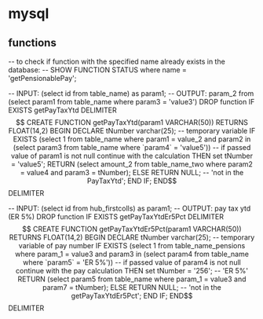 # mysql

## functions

-- to check if function with the specified name already exists in the database:
-- SHOW FUNCTION STATUS where name = 'getPensionablePay';

-- INPUT: (select id from table_name) as param1;
-- OUTPUT: param_2 from (select param1 from table_name where param3 = 'value3') 
DROP function IF EXISTS getPayTaxYtd
DELIMITER $$
CREATE FUNCTION getPayTaxYtd(param1 VARCHAR(50))
RETURNS FLOAT(14,2)
BEGIN
	DECLARE tNumber varchar(25); -- temporary variable
    IF EXISTS (select 1 from table_name where param1 = value_2 and param2 in (select param3 from table_name where `param4` = 'value5'))
	-- if passed value of param1 is not null continue with the calculation
	THEN
			set tNumber = 'value5'; 
			RETURN (select amount_2 from table_name_two where param2 = value4 and param3 = tNumber);
		ELSE
			RETURN NULL; -- 'not in the PayTaxYtd';
		END IF;
END$$
DELIMITER

-- INPUT: (select id from hub_firstcolls) as param1;
-- OUTPUT: pay tax ytd (ER 5%) 
DROP function IF EXISTS getPayTaxYtdEr5Pct
DELIMITER $$
CREATE FUNCTION getPayTaxYtdEr5Pct(param1 VARCHAR(50))
RETURNS FLOAT(14,2)
BEGIN
	DECLARE tNumber varchar(25); -- temporary variable of pay number
    IF EXISTS (select 1 from table_name_pensions where param_1 = value3 and param3 in (select param4 from table_name where `param5` = 'ER 5%'))
	-- if passed value of param4 is not null continue with the pay calculation
	THEN
		set tNumber = '256'; -- 'ER 5%'
		RETURN (select param5 from table_name where param_1 = value3 and param7 = tNumber);
	ELSE
		RETURN NULL; -- 'not in the getPayTaxYtdEr5Pct';
	END IF;
END$$
DELIMITER